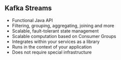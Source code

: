 ## Kafka Streams
- Functional Java API
- Filtering, grouping, aggregating, joining and more
- Scalable, fault-tolerant state management
- Scalable computation based on Consumer Groups
- Integrates within your services as a library
- Runs in the context of your application
- Does not require special infrastructure 